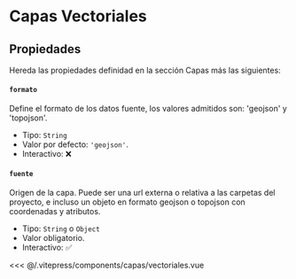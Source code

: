 <script setup>
import CapasVectoriales from "./../.vitepress/components/capas/vectoriales.vue";
</script>

# Capas Vectoriales

## Propiedades

Hereda las propiedades definidad en la sección Capas más las siguientes:

#### `formato`

Define el formato de los datos fuente, los valores admitidos son: 'geojson' y 'topojson'.

- Tipo: `String`
- Valor por defecto: `'geojson'`.
- Interactivo: ❌

#### `fuente`

Origen de la capa. Puede ser una url externa o relativa a las carpetas del proyecto, e incluso un objeto en formato geojson o topojson con coordenadas y atributos.

- Tipo: `String` o `Object`
- Valor obligatorio.
- Interactivo: ✅

<CapasVectoriales />

<<< @/.vitepress/components/capas/vectoriales.vue
